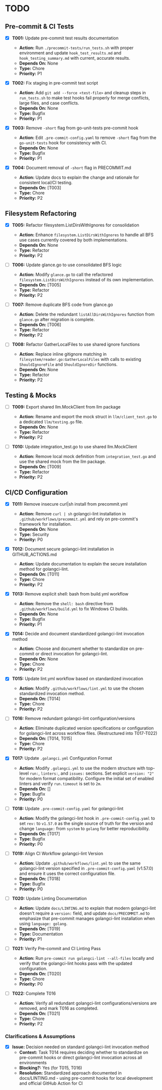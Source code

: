 # TODO

## Pre-commit & CI Tests
- [x] **T001:** Update pre-commit test results documentation
    - **Action:** Run `./precommit-tests/run_tests.sh` with proper environment and update `hook_test_results.md` and `hook_testing_summary.md` with current, accurate results.
    - **Depends On:** None
    - **Type:** Chore
    - **Priority:** P1

- [x] **T002:** Fix staging in pre-commit test script
    - **Action:** Add `git add --force <test-file>` and cleanup steps in `run_tests.sh` to make test hooks fail properly for merge conflicts, large files, and case conflicts.
    - **Depends On:** None
    - **Type:** Bugfix
    - **Priority:** P1

- [x] **T003:** Remove `-short` flag from go-unit-tests pre-commit hook
    - **Action:** Edit `.pre-commit-config.yaml` to remove `-short` flag from the `go-unit-tests` hook for consistency with CI.
    - **Depends On:** None
    - **Type:** Bugfix
    - **Priority:** P1

- [x] **T004:** Document removal of `-short` flag in PRECOMMIT.md
    - **Action:** Update docs to explain the change and rationale for consistent local/CI testing.
    - **Depends On:** [T003]
    - **Type:** Chore
    - **Priority:** P2

## Filesystem Refactoring
- [x] **T005:** Refactor filesystem.ListDirsWithIgnores for consolidation
    - **Action:** Enhance `filesystem.ListDirsWithIgnores` to handle all BFS use cases currently covered by both implementations.
    - **Depends On:** None
    - **Type:** Refactor
    - **Priority:** P2

- [ ] **T006:** Update glance.go to use consolidated BFS logic
    - **Action:** Modify `glance.go` to call the refactored `filesystem.ListDirsWithIgnores` instead of its own implementation.
    - **Depends On:** [T005]
    - **Type:** Refactor
    - **Priority:** P2

- [ ] **T007:** Remove duplicate BFS code from glance.go
    - **Action:** Delete the redundant `listAllDirsWithIgnores` function from `glance.go` after migration is complete.
    - **Depends On:** [T006]
    - **Type:** Refactor
    - **Priority:** P2

- [ ] **T008:** Refactor GatherLocalFiles to use shared ignore functions
    - **Action:** Replace inline gitignore matching in `filesystem/reader.go:GatherLocalFiles` with calls to existing `ShouldIgnoreFile` and `ShouldIgnoreDir` functions.
    - **Depends On:** None
    - **Type:** Refactor
    - **Priority:** P2

## Testing & Mocks
- [ ] **T009:** Export shared llm.MockClient from llm package
    - **Action:** Rename and export the mock struct in `llm/client_test.go` to a dedicated `llm/testing.go` file.
    - **Depends On:** None
    - **Type:** Refactor
    - **Priority:** P2

- [ ] **T010:** Update integration_test.go to use shared llm.MockClient
    - **Action:** Remove local mock definition from `integration_test.go` and use the shared mock from the llm package.
    - **Depends On:** [T009]
    - **Type:** Refactor
    - **Priority:** P2

## CI/CD Configuration
- [x] **T011:** Remove insecure curl|sh install from precommit.yml
    - **Action:** Remove `curl | sh` golangci-lint installation in `.github/workflows/precommit.yml` and rely on pre-commit's framework for installation.
    - **Depends On:** None
    - **Type:** Security
    - **Priority:** P0

- [x] **T012:** Document secure golangci-lint installation in GITHUB_ACTIONS.md
    - **Action:** Update documentation to explain the secure installation method for golangci-lint.
    - **Depends On:** [T011]
    - **Type:** Chore
    - **Priority:** P2

- [x] **T013:** Remove explicit shell: bash from build.yml workflow
    - **Action:** Remove the `shell: bash` directive from `.github/workflows/build.yml` to fix Windows CI builds.
    - **Depends On:** None
    - **Type:** Bugfix
    - **Priority:** P1

- [x] **T014:** Decide and document standardized golangci-lint invocation method
    - **Action:** Choose and document whether to standardize on pre-commit or direct invocation for golangci-lint.
    - **Depends On:** None
    - **Type:** Chore
    - **Priority:** P2

- [x] **T015:** Update lint.yml workflow based on standardized invocation
    - **Action:** Modify `.github/workflows/lint.yml` to use the chosen standardized invocation method.
    - **Depends On:** [T014]
    - **Type:** Chore
    - **Priority:** P2

- [ ] **T016:** Remove redundant golangci-lint configuration/versions
    - **Action:** Eliminate duplicated version specifications or configuration for golangci-lint across workflow files. (Restructured into T017-T022)
    - **Depends On:** [T014, T015]
    - **Type:** Chore
    - **Priority:** P2

- [x] **T017:** Update `.golangci.yml` Configuration Format
    - **Action:** Modify `.golangci.yml` to use the modern structure with top-level `run:`, `linters:`, and `issues:` sections. Set explicit `version: "2"` for modern format compatibility. Configure the initial set of enabled linters and verify `run.timeout` is set to `2m`.
    - **Depends On:** []
    - **Type:** Bugfix
    - **Priority:** P0

- [ ] **T018:** Update `.pre-commit-config.yaml` for golangci-lint
    - **Action:** Modify the golangci-lint hook in `.pre-commit-config.yaml` to set `rev:` to `v1.57.0` as the single source of truth for the version and change `language:` from `system` to `golang` for better reproducibility.
    - **Depends On:** [T017]
    - **Type:** Bugfix
    - **Priority:** P0

- [ ] **T019:** Align CI Workflow golangci-lint Version
    - **Action:** Update `.github/workflows/lint.yml` to use the same golangci-lint version specified in `.pre-commit-config.yaml` (v1.57.0) and ensure it uses the correct configuration file.
    - **Depends On:** [T018]
    - **Type:** Bugfix
    - **Priority:** P0

- [ ] **T020:** Update Linting Documentation
    - **Action:** Update `docs/LINTING.md` to explain that modern golangci-lint doesn't require a `version:` field, and update `docs/PRECOMMIT.md` to emphasize that pre-commit manages golangci-lint installation when using `language: golang`.
    - **Depends On:** [T019]
    - **Type:** Documentation
    - **Priority:** P1

- [ ] **T021:** Verify Pre-commit and CI Linting Pass
    - **Action:** Run `pre-commit run golangci-lint --all-files` locally and verify that the golangci-lint hooks pass with the updated configuration.
    - **Depends On:** [T020]
    - **Type:** Chore
    - **Priority:** P0

- [ ] **T022:** Complete T016
    - **Action:** Verify all redundant golangci-lint configurations/versions are removed, and mark T016 as completed.
    - **Depends On:** [T021]
    - **Type:** Chore
    - **Priority:** P2

### Clarifications & Assumptions
- [x] **Issue:** Decision needed on standard golangci-lint invocation method
    - **Context:** Task T014 requires deciding whether to standardize on pre-commit hooks or direct golangci-lint invocation across all environments
    - **Blocking?:** Yes (for T015, T016)
    - **Resolution:** Standardized approach documented in docs/LINTING.md - using pre-commit hooks for local development and official GitHub Action for CI
